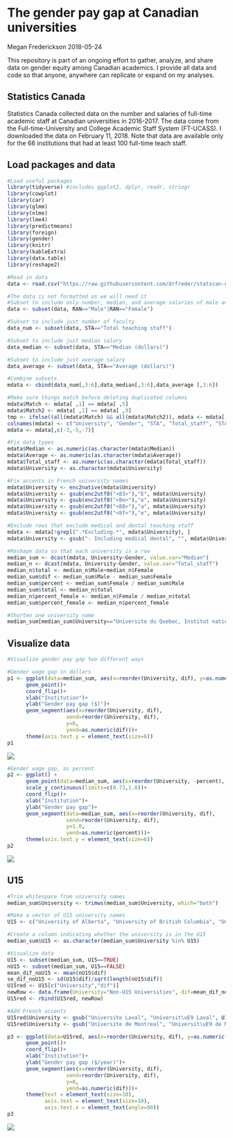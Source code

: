 The gender pay gap at Canadian universities
================
Megan Frederickson
2018-05-24

This repository is part of an ongoing effort to gather, analyze, and share data on gender equity among Canadian academics. I provide all data and code so that anyone, anywhere can replicate or expand on my analyses.

Statistics Canada
-----------------

Statistics Canada collected data on the number and salaries of full-time academic staff at Canadian universities in 2016-2017. The data come from the Full-time-University and College Academic Staff System (FT-UCASS). I downloaded the data on February 11, 2018. Note that data are available only for the 66 institutions that had at least 100 full-time teach staff.

Load packages and data
----------------------

``` r
#Load useful packages
library(tidyverse) #includes ggplot2, dplyr, readr, stringr
library(cowplot)
library(car)
library(glmm)
library(nlme)
library(lme4)
library(predictmeans)
library(foreign)
library(gender)
library(knitr)
library(kableExtra)
library(data.table)
library(reshape2)

#Read in data
data <- read.csv("https://raw.githubusercontent.com/drfreder/statscan-gender/master/statscan_11feb2018.csv")

#The data is not formatted as we will need it
#Subset to include only number, median, and average salaries of male and female faculty
data <- subset(data, RAN=="Male"|RAN=="Female")

#Subset to include just number of faculty
data_num <- subset(data, STA=="Total teaching staff")

#Subset to include just median salary
data_median <- subset(data, STA=="Median (dollars)")

#Subset to include just average salary
data_average <- subset(data, STA=="Average (dollars)")

#Combine subsets
mdata <- cbind(data_num[,3:6],data_median[,3:6],data_average [,3:6])

#Make sure things match before deleting duplicated columns
mdata$Match <- mdata[ ,1] == mdata[ ,5]
mdata$Match2 <- mdata[ ,1] == mdata[ ,9]
tmp <- ifelse((all(mdata$Match) && all(mdata$Match2)), mdata <- mdata[,c(-5,-6, -9,-10, -13,-14)], FALSE)
colnames(mdata) <- c("University", "Gender", "STA", "Total_staff", "STA.1", "Median", "STA.2", "Average")
mdata <- mdata[,c(-3,-5,-7)]

#Fix data types
mdata$Median <- as.numeric(as.character(mdata$Median))
mdata$Average <- as.numeric(as.character(mdata$Average))
mdata$Total_staff <- as.numeric(as.character(mdata$Total_staff))
mdata$University <- as.character(mdata$University)

#Fix accents in French university names
mdata$University <- enc2native(mdata$University)
mdata$University <- gsub(enc2utf8("<83>"),"E", mdata$University)
mdata$University <- gsub(enc2utf8("<8e>"),"e", mdata$University)
mdata$University <- gsub(enc2utf8("<88>"),"a", mdata$University)
mdata$University <- gsub(enc2utf8("<8f>"),"e", mdata$University)

#Exclude rows that exclude medical and dental teaching staff
mdata <- mdata[!grepl(".*Excluding.*", mdata$University), ]
mdata$University <- gsub("- Including medical dental", "", mdata$University)

#Reshape data so that each university is a row
median_sum <- dcast(mdata, University~Gender, value.var="Median")
median_n <- dcast(mdata, University~Gender, value.var="Total_staff")
median_n$total <- median_n$Male+median_n$Female
median_sum$dif <- median_sum$Male - median_sum$Female
median_sum$percent <- median_sum$Female / median_sum$Male
median_sum$total <- median_n$total
median_n$percent_female <- median_n$Female / median_n$total
median_sum$percent_female <- median_n$percent_female

#Shorten one university name
median_sum[median_sum$University=="Universite du Quebec, Institut national de la recherche scientifique", "University"] <- "Universite du Quebec, INRS"
```

Visualize data
--------------

``` r
#Visualize gender pay gap two different ways

#Gender wage gap in dollars
p1 <- ggplot(data=median_sum, aes(x=reorder(University, dif), y=as.numeric(dif)))+
      geom_point()+
      coord_flip()+
      xlab("Institution")+
      ylab("Gender pay gap ($)")+
      geom_segment(aes(x=reorder(University, dif),
                   xend=reorder(University, dif), 
                   y=0, 
                   yend=as.numeric(dif)))+
      theme(axis.text.y = element_text(size=6))
p1
```

![](statscan_files/figure-markdown_github/Visualize%20data-1.png)

``` r
#Gender wage gap, as percent 
p2 <- ggplot() +
      geom_point(data=median_sum, aes(x=reorder(University, -percent), y=as.numeric(percent)))+
      scale_y_continuous(limits=c(0.73,1.0))+
      coord_flip()+
      xlab("Institution")+
      ylab("Gender pay gap")+
      geom_segment(data=median_sum, aes(x=reorder(University, dif),
                   xend=reorder(University, dif), 
                   y=1.0, 
                   yend=as.numeric(percent)))+
      theme(axis.text.y = element_text(size=6))
p2
```

![](statscan_files/figure-markdown_github/Visualize%20data-2.png)

U15
---

``` r
#Trim whitespace from university names
median_sum$University <- trimws(median_sum$University, which="both")

#Make a vector of U15 university names
U15 <- c("University of Alberta", "University of British Columbia", "University of Calgary", "Dalhousie University", "Universite Laval", "University of Manitoba","McGill University", "McMaster University", "Universite de Montreal", "University of Ottawa", "Queen's University", "University of Saskatchewan", "University of Toronto", "University of Waterloo","University of Western Ontario")

#Create a column indicating whether the university is in the U15
median_sum$U15 <- as.character(median_sum$University %in% U15)

#Visualize data
U15 <- subset(median_sum, U15==TRUE)
nU15 <- subset(median_sum, U15==FALSE)
mean_dif_noU15 <- mean(nU15$dif)
se_dif_noU15 <- sd(U15$dif)/sqrt(length(nU15$dif))
U15red <- U15[c("University","dif")]
newRow <- data.frame(University="Non-U15 Universities", dif=mean_dif_noU15)
U15red <- rbind(U15red, newRow)

#Add French accents
U15red$University <- gsub("Universite Laval", "Universit\uE9 Laval", U15red$University)
U15red$University <- gsub("Universite de Montreal", "Universit\uE9 de Montr\u{E9}al", U15red$University)

p3 <- ggplot(data=U15red, aes(x=reorder(University, dif), y=as.numeric(dif)))+
      geom_point()+
      coord_flip()+
      xlab("Institution")+
      ylab("Gender pay gap ($/year)")+
      geom_segment(aes(x=reorder(University, dif),
                   xend=reorder(University, dif), 
                   y=0, 
                   yend=as.numeric(dif)))+
      theme(text = element_text(size=10),
            axis.text = element_text(size=10),
            axis.text.x = element_text(angle=90))
p3
```

![](statscan_files/figure-markdown_github/U15-1.png)
